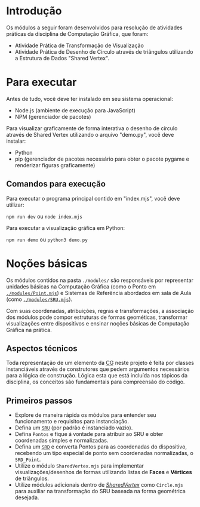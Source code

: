 # Introdução

Os módulos a seguir foram desenvolvidos para resolução de atividades práticas da disciplina de Computação Gráfica, que foram:

- Atividade Prática de Transformação de Visualização
- Atividade Prática de Desenho de Círculo através de triângulos utilizando a Estrutura de Dados "Shared Vertex".

# Para executar

Antes de tudo, você deve ter instalado em seu sistema operacional:

- Node.js (ambiente de execução para JavaScript)
- NPM (gerenciador de pacotes)

Para visualizar graficamente de forma interativa o desenho de círculo através de Shared Vertex utilizando o arquivo "demo.py", você deve instalar:

- Python
- pip (gerenciador de pacotes necessário para obter o pacote pygame e renderizar figuras graficamente)

## Comandos para execução

Para executar o programa principal contido em "index.mjs", você deve utilizar:

`npm run dev` ou `node index.mjs`

Para executar a visualização gráfica em Python:

`npm run demo` ou `python3 demo.py`

# Noções básicas

Os módulos contidos na pasta `./modules/` são responsáveis por representar unidades básicas na Computação Gráfica (como o Ponto em [`./modules/Point.mjs`](./modules/Point.mjs)) e Sistemas de Referência abordados em sala de Aula (como [`./modules/SRU.mjs`](./modules/SRU.mjs)).

Com suas coordenadas, atribuições, regras e transformações, a associação dos módulos pode compor estruturas de formas geométicas, transformar visualizações entre dispositivos e ensinar noções básicas de Computação Gráfica na prática.

## Aspectos técnicos

Toda representação de um elemento da <abbr title="Computação Gráfica">CG</abbr> neste projeto é feita por classes instanciáveis através de construtores que pedem argumentos necessários para a lógica de construção. Lógica esta que está incluída nos tópicos da disciplina, os conceitos são fundamentais para compreensão do código.

## Primeiros passos

- Explore de maneira rápida os módulos para entender seu funcionamento e requisitos para instanciação.
- Defina um <abbr title="Sistema de Referência do Usuário/Universo">`SRU`</abbr> (por padrão é instanciado vazio).
- Defina `Pontos` e fique á vontade para atribuir ao SRU e obter coordenadas simples e normalizadas.
- Defina um <abbr title="Sistema de Referência do Dispositivo">`SRD`</abbr> e converta Pontos para as coordenadas do dispositivo, recebendo um tipo especial de ponto sem coordenadas normalizadas, o `SRD_Point`.
- Utilize o módulo `SharedVertex.mjs` para implementar visualizações/desenhos de formas utilizando listas de **Faces** e **Vértices** de triângulos.
- Utilize módulos adicionais dentro de _[SharedVertex](./modules/SharedVertex/)_ como `Circle.mjs` para auxiliar na transformação do SRU baseada na forma geométrica desejada.
